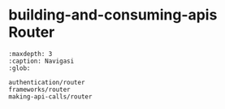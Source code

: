 # building-and-consuming-apis Router
```{toctree}
:maxdepth: 3
:caption: Navigasi
:glob:

authentication/router
frameworks/router
making-api-calls/router
```
